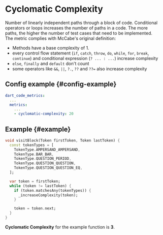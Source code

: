 # Cyclomatic Complexity

Number of linearly independent paths through a block of code. Conditional operators or loops increases the number of paths in a code. The more paths, the higher the number of test cases that need to be implemented. The metric complies with McCabe's original definition:

- Methods have a base complexity of 1.
- every control flow statement (`if`, `catch`, `throw`, `do`, `while`, `for`, `break`, `continue`) and conditional expression (`? ... : ...`) increase complexity
- `else`, `finally` and `default` don't count
- some operators like `&&`, `||`, `?.`, `??` and `??=` also increase complexity

## Config example {#config-example}

```yaml
dart_code_metrics:
  ...
  metrics:
    ...
    - cyclomatic-complexity: 20
```

## Example {#example}

```dart
void visitBlock(Token firstToken, Token lastToken) {
  const tokenTypes = [
    TokenType.AMPERSAND_AMPERSAND,
    TokenType.BAR_BAR,
    TokenType.QUESTION_PERIOD,
    TokenType.QUESTION_QUESTION,
    TokenType.QUESTION_QUESTION_EQ,
  ];

  var token = firstToken;
  while (token != lastToken) {
    if (token.matchesAny(tokenTypes)) {
      _increaseComplexity(token);
    }

    token = token.next;
  }
}
```

**Cyclomatic Complexity** for the example function is **3**.
